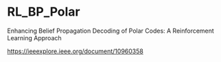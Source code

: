 # RL_BP_Polar
Enhancing Belief Propagation Decoding of Polar Codes: A Reinforcement Learning Approach

https://ieeexplore.ieee.org/document/10960358
